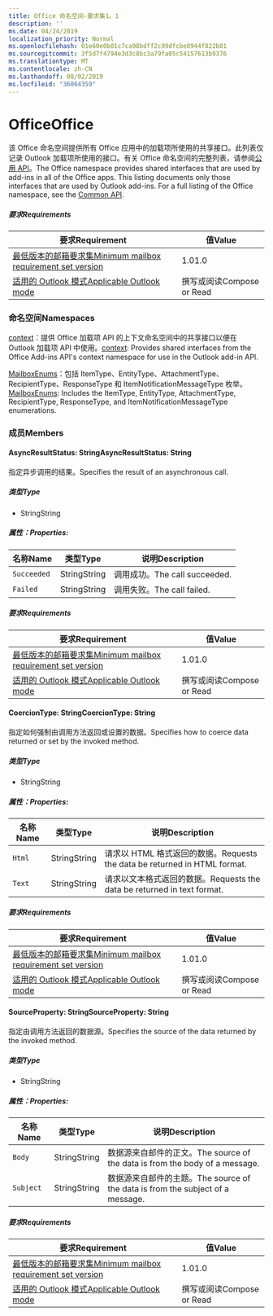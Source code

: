 ```yaml
---
title: Office 命名空间-要求集1。1
description: ''
ms.date: 04/24/2019
localization_priority: Normal
ms.openlocfilehash: 01e60e0b01c7ca98bdff2c99dfcbe8944f822b81
ms.sourcegitcommit: 3f5d7f4794e3d3c8bc3a79fa05c54157613b9376
ms.translationtype: MT
ms.contentlocale: zh-CN
ms.lasthandoff: 08/02/2019
ms.locfileid: "36064359"
---
```

# <a name="office"></a><span data-ttu-id="66776-102">Office</span><span class="sxs-lookup"><span data-stu-id="66776-102">Office</span></span>

<span data-ttu-id="66776-p101">该 Office 命名空间提供所有 Office 应用中的加载项所使用的共享接口。此列表仅记录 Outlook 加载项所使用的接口。有关 Office 命名空间的完整列表，请参阅[公用 API](/javascript/api/office)。</span><span class="sxs-lookup"><span data-stu-id="66776-p101">The Office namespace provides shared interfaces that are used by add-ins in all of the Office apps. This listing documents only those interfaces that are used by Outlook add-ins. For a full listing of the Office namespace, see the [Common API](/javascript/api/office).</span></span>

##### <a name="requirements"></a><span data-ttu-id="66776-105">要求</span><span class="sxs-lookup"><span data-stu-id="66776-105">Requirements</span></span>

|<span data-ttu-id="66776-106">要求</span><span class="sxs-lookup"><span data-stu-id="66776-106">Requirement</span></span>| <span data-ttu-id="66776-107">值</span><span class="sxs-lookup"><span data-stu-id="66776-107">Value</span></span>|
|---|---|
|[<span data-ttu-id="66776-108">最低版本的邮箱要求集</span><span class="sxs-lookup"><span data-stu-id="66776-108">Minimum mailbox requirement set version</span></span>](/office/dev/add-ins/reference/requirement-sets/outlook-api-requirement-sets)| <span data-ttu-id="66776-109">1.0</span><span class="sxs-lookup"><span data-stu-id="66776-109">1.0</span></span>|
|[<span data-ttu-id="66776-110">适用的 Outlook 模式</span><span class="sxs-lookup"><span data-stu-id="66776-110">Applicable Outlook mode</span></span>](/outlook/add-ins/#extension-points)| <span data-ttu-id="66776-111">撰写或阅读</span><span class="sxs-lookup"><span data-stu-id="66776-111">Compose or Read</span></span>|

### <a name="namespaces"></a><span data-ttu-id="66776-112">命名空间</span><span class="sxs-lookup"><span data-stu-id="66776-112">Namespaces</span></span>

<span data-ttu-id="66776-113">[context](office.context.md)：提供 Office 加载项 API 的上下文命名空间中的共享接口以便在 Outlook 加载项 API 中使用。</span><span class="sxs-lookup"><span data-stu-id="66776-113">[context](office.context.md): Provides shared interfaces from the Office Add-ins API's context namespace for use in the Outlook add-in API.</span></span>

<span data-ttu-id="66776-114">[MailboxEnums](/javascript/api/outlook/office.mailboxenums.attachmenttype?view=outlook-js-1.1)：包括 ItemType、EntityType、AttachmentType、RecipientType、ResponseType 和 ItemNotificationMessageType 枚举。</span><span class="sxs-lookup"><span data-stu-id="66776-114">[MailboxEnums](/javascript/api/outlook/office.mailboxenums.attachmenttype?view=outlook-js-1.1): Includes the ItemType, EntityType, AttachmentType, RecipientType, ResponseType, and ItemNotificationMessageType enumerations.</span></span>

### <a name="members"></a><span data-ttu-id="66776-115">成员</span><span class="sxs-lookup"><span data-stu-id="66776-115">Members</span></span>

#### <a name="asyncresultstatus-string"></a><span data-ttu-id="66776-116">AsyncResultStatus: String</span><span class="sxs-lookup"><span data-stu-id="66776-116">AsyncResultStatus: String</span></span>

<span data-ttu-id="66776-117">指定异步调用的结果。</span><span class="sxs-lookup"><span data-stu-id="66776-117">Specifies the result of an asynchronous call.</span></span>

##### <a name="type"></a><span data-ttu-id="66776-118">类型</span><span class="sxs-lookup"><span data-stu-id="66776-118">Type</span></span>

*   <span data-ttu-id="66776-119">String</span><span class="sxs-lookup"><span data-stu-id="66776-119">String</span></span>

##### <a name="properties"></a><span data-ttu-id="66776-120">属性：</span><span class="sxs-lookup"><span data-stu-id="66776-120">Properties:</span></span>

|<span data-ttu-id="66776-121">名称</span><span class="sxs-lookup"><span data-stu-id="66776-121">Name</span></span>| <span data-ttu-id="66776-122">类型</span><span class="sxs-lookup"><span data-stu-id="66776-122">Type</span></span>| <span data-ttu-id="66776-123">说明</span><span class="sxs-lookup"><span data-stu-id="66776-123">Description</span></span>|
|---|---|---|
|`Succeeded`| <span data-ttu-id="66776-124">String</span><span class="sxs-lookup"><span data-stu-id="66776-124">String</span></span>|<span data-ttu-id="66776-125">调用成功。</span><span class="sxs-lookup"><span data-stu-id="66776-125">The call succeeded.</span></span>|
|`Failed`| <span data-ttu-id="66776-126">String</span><span class="sxs-lookup"><span data-stu-id="66776-126">String</span></span>|<span data-ttu-id="66776-127">调用失败。</span><span class="sxs-lookup"><span data-stu-id="66776-127">The call failed.</span></span>|

##### <a name="requirements"></a><span data-ttu-id="66776-128">要求</span><span class="sxs-lookup"><span data-stu-id="66776-128">Requirements</span></span>

|<span data-ttu-id="66776-129">要求</span><span class="sxs-lookup"><span data-stu-id="66776-129">Requirement</span></span>| <span data-ttu-id="66776-130">值</span><span class="sxs-lookup"><span data-stu-id="66776-130">Value</span></span>|
|---|---|
|[<span data-ttu-id="66776-131">最低版本的邮箱要求集</span><span class="sxs-lookup"><span data-stu-id="66776-131">Minimum mailbox requirement set version</span></span>](/office/dev/add-ins/reference/requirement-sets/outlook-api-requirement-sets)| <span data-ttu-id="66776-132">1.0</span><span class="sxs-lookup"><span data-stu-id="66776-132">1.0</span></span>|
|[<span data-ttu-id="66776-133">适用的 Outlook 模式</span><span class="sxs-lookup"><span data-stu-id="66776-133">Applicable Outlook mode</span></span>](/outlook/add-ins/#extension-points)| <span data-ttu-id="66776-134">撰写或阅读</span><span class="sxs-lookup"><span data-stu-id="66776-134">Compose or Read</span></span>|

#### <a name="coerciontype-string"></a><span data-ttu-id="66776-135">CoercionType: String</span><span class="sxs-lookup"><span data-stu-id="66776-135">CoercionType: String</span></span>

<span data-ttu-id="66776-136">指定如何强制由调用方法返回或设置的数据。</span><span class="sxs-lookup"><span data-stu-id="66776-136">Specifies how to coerce data returned or set by the invoked method.</span></span>

##### <a name="type"></a><span data-ttu-id="66776-137">类型</span><span class="sxs-lookup"><span data-stu-id="66776-137">Type</span></span>

*   <span data-ttu-id="66776-138">String</span><span class="sxs-lookup"><span data-stu-id="66776-138">String</span></span>

##### <a name="properties"></a><span data-ttu-id="66776-139">属性：</span><span class="sxs-lookup"><span data-stu-id="66776-139">Properties:</span></span>

|<span data-ttu-id="66776-140">名称</span><span class="sxs-lookup"><span data-stu-id="66776-140">Name</span></span>| <span data-ttu-id="66776-141">类型</span><span class="sxs-lookup"><span data-stu-id="66776-141">Type</span></span>| <span data-ttu-id="66776-142">说明</span><span class="sxs-lookup"><span data-stu-id="66776-142">Description</span></span>|
|---|---|---|
|`Html`| <span data-ttu-id="66776-143">String</span><span class="sxs-lookup"><span data-stu-id="66776-143">String</span></span>|<span data-ttu-id="66776-144">请求以 HTML 格式返回的数据。</span><span class="sxs-lookup"><span data-stu-id="66776-144">Requests the data be returned in HTML format.</span></span>|
|`Text`| <span data-ttu-id="66776-145">String</span><span class="sxs-lookup"><span data-stu-id="66776-145">String</span></span>|<span data-ttu-id="66776-146">请求以文本格式返回的数据。</span><span class="sxs-lookup"><span data-stu-id="66776-146">Requests the data be returned in text format.</span></span>|

##### <a name="requirements"></a><span data-ttu-id="66776-147">要求</span><span class="sxs-lookup"><span data-stu-id="66776-147">Requirements</span></span>

|<span data-ttu-id="66776-148">要求</span><span class="sxs-lookup"><span data-stu-id="66776-148">Requirement</span></span>| <span data-ttu-id="66776-149">值</span><span class="sxs-lookup"><span data-stu-id="66776-149">Value</span></span>|
|---|---|
|[<span data-ttu-id="66776-150">最低版本的邮箱要求集</span><span class="sxs-lookup"><span data-stu-id="66776-150">Minimum mailbox requirement set version</span></span>](/office/dev/add-ins/reference/requirement-sets/outlook-api-requirement-sets)| <span data-ttu-id="66776-151">1.0</span><span class="sxs-lookup"><span data-stu-id="66776-151">1.0</span></span>|
|[<span data-ttu-id="66776-152">适用的 Outlook 模式</span><span class="sxs-lookup"><span data-stu-id="66776-152">Applicable Outlook mode</span></span>](/outlook/add-ins/#extension-points)| <span data-ttu-id="66776-153">撰写或阅读</span><span class="sxs-lookup"><span data-stu-id="66776-153">Compose or Read</span></span>|

#### <a name="sourceproperty-string"></a><span data-ttu-id="66776-154">SourceProperty: String</span><span class="sxs-lookup"><span data-stu-id="66776-154">SourceProperty: String</span></span>

<span data-ttu-id="66776-155">指定由调用方法返回的数据源。</span><span class="sxs-lookup"><span data-stu-id="66776-155">Specifies the source of the data returned by the invoked method.</span></span>

##### <a name="type"></a><span data-ttu-id="66776-156">类型</span><span class="sxs-lookup"><span data-stu-id="66776-156">Type</span></span>

*   <span data-ttu-id="66776-157">String</span><span class="sxs-lookup"><span data-stu-id="66776-157">String</span></span>

##### <a name="properties"></a><span data-ttu-id="66776-158">属性：</span><span class="sxs-lookup"><span data-stu-id="66776-158">Properties:</span></span>

|<span data-ttu-id="66776-159">名称</span><span class="sxs-lookup"><span data-stu-id="66776-159">Name</span></span>| <span data-ttu-id="66776-160">类型</span><span class="sxs-lookup"><span data-stu-id="66776-160">Type</span></span>| <span data-ttu-id="66776-161">说明</span><span class="sxs-lookup"><span data-stu-id="66776-161">Description</span></span>|
|---|---|---|
|`Body`| <span data-ttu-id="66776-162">String</span><span class="sxs-lookup"><span data-stu-id="66776-162">String</span></span>|<span data-ttu-id="66776-163">数据源来自邮件的正文。</span><span class="sxs-lookup"><span data-stu-id="66776-163">The source of the data is from the body of a message.</span></span>|
|`Subject`| <span data-ttu-id="66776-164">String</span><span class="sxs-lookup"><span data-stu-id="66776-164">String</span></span>|<span data-ttu-id="66776-165">数据源来自邮件的主题。</span><span class="sxs-lookup"><span data-stu-id="66776-165">The source of the data is from the subject of a message.</span></span>|

##### <a name="requirements"></a><span data-ttu-id="66776-166">要求</span><span class="sxs-lookup"><span data-stu-id="66776-166">Requirements</span></span>

|<span data-ttu-id="66776-167">要求</span><span class="sxs-lookup"><span data-stu-id="66776-167">Requirement</span></span>| <span data-ttu-id="66776-168">值</span><span class="sxs-lookup"><span data-stu-id="66776-168">Value</span></span>|
|---|---|
|[<span data-ttu-id="66776-169">最低版本的邮箱要求集</span><span class="sxs-lookup"><span data-stu-id="66776-169">Minimum mailbox requirement set version</span></span>](/office/dev/add-ins/reference/requirement-sets/outlook-api-requirement-sets)| <span data-ttu-id="66776-170">1.0</span><span class="sxs-lookup"><span data-stu-id="66776-170">1.0</span></span>|
|[<span data-ttu-id="66776-171">适用的 Outlook 模式</span><span class="sxs-lookup"><span data-stu-id="66776-171">Applicable Outlook mode</span></span>](/outlook/add-ins/#extension-points)| <span data-ttu-id="66776-172">撰写或阅读</span><span class="sxs-lookup"><span data-stu-id="66776-172">Compose or Read</span></span>|
